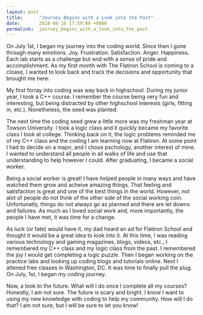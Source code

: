 ```yaml
---
layout: post
title:      "Journey Begins with a Look into the Past"
date:       2018-08-16 17:59:09 +0000
permalink:  journey_begins_with_a_look_into_the_past
---
```




On July 1st, I began my journey into the coding world. Since then I gone through many emotions. Joy. Frustration. Satisfaction. Anger. Happiness. Each lab starts as a challenge but end with a sense of pride and accomplishment. As my first month with The Flatiron School is coming to a cloase, I wanted to look back and track the decisions and opportunity that brought me here.

My first forray into coding was way back in highschool. During my junior year, I took a C++ course. I remember the course being very fun and interesting, but being distracted by other highschool interests (girls, fitting in, etc.). Nonetheless, the seed was planted.

The next time the coding seed grew a little more was my freshman year at Towson University. I took a logic class and it quickly became my favorite class I took at college. Thinking back on it, the logic problems reminded me of my C++ class and the coding I am learning now at Flatiron. At some point I had to decide on a major, and I chose pschology, another interest of mine. I wanted to understand all people in all walks of life and use that understanding to help however I could. After graduating, I became a social worker.

Being a social worker is great! I have helped people in many ways and have watched them grow and acheive amazing things. That feeling and satisfaction is great and one of the best things in the world. However, not alot of people do not think of the other side of the social working coin. Unfortunatly, things do not always go as planned and there are let downs and failures. As much as I loved social work and, more importantly, the people I have met, it was time for a change.

As luck (or fate) would have it, my dad heard an ad for Flatiron School and thought it would be a great idea to look into it. At this time, I was reading various technology and gaming magazines, blogs, videos, etc., I remembered my C++ class and my logic class from the past. I remembered the joy I would get completing a logic puzzle. Then I began working on the practice labs and looking up coding blogs and tutorials online. Next I attened free classes in Washington, DC. It was time to finally pull the plug. On July, 1st, I began my coding journey.

Now, a look to the future. What will I do once I complete all my courses? Honestly, I am not sure. The future is scary and bright. I know I want to using my new knowledge with coding to help my community. How will I do that? I am not sure, but I will be sure to let you know!


